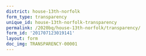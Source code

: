 ```yaml
---
district: house-13th-norfolk
form_type: transparency
unique_id: house-13th-norfolk-transparency
permalink: /2020bq/house-13th-norfolk/transparency/
form_id: '201707123019141'
layout: form
doc_img: TRANSPARENCY-00001
---
```

